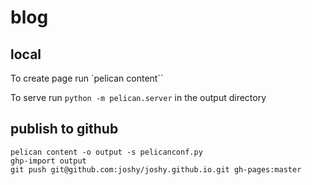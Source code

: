 # blog

## local
To create page run
`pelican content``

To serve run
`python -m pelican.server`
in the output directory

## publish to github
```
pelican content -o output -s pelicanconf.py
ghp-import output
git push git@github.com:joshy/joshy.github.io.git gh-pages:master
```